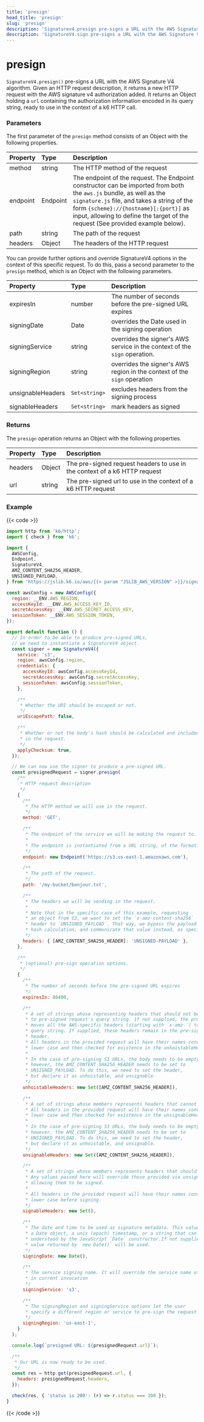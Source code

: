 ```yaml
---
title: 'presign'
head_title: 'presign'
slug: 'presign'
description: 'Signaturev4.presign pre-signs a URL with the AWS Signature V4 algorithm'
description: 'SignatureV4.sign pre-signs a URL with the AWS Signature V4 algorithm'
---
```


# presign

`SignatureV4.presign()` pre-signs a URL with the AWS Signature V4 algorithm. Given an HTTP request description, it returns a new HTTP request with the AWS signature v4 authorization added. It returns an Object holding a `url` containing the authorization information encoded in its query string, ready to use in the context of a k6 HTTP call.

### Parameters

The first parameter of the `presign` method consists of an Object with the following properties.

| Property | Type     | Description                                                                                                                                                                                                                                                                                   |
| :------- | :------- | :-------------------------------------------------------------------------------------------------------------------------------------------------------------------------------------------------------------------------------------------------------------------------------------------- |
| method   | string   | The HTTP method of the request                                                                                                                                                                                                                                                                |
| endpoint | Endpoint | The endpoint of the request. The Endpoint constructor can be imported from both the `aws.js` bundle, as well as the `signature.js` file, and takes a string of the form `{scheme}://{hostname}[:{port}]` as input, allowing to define the target of the request (See provided example below). |
| path     | string   | The path of the request                                                                                                                                                                                                                                                                       |
| headers  | Object   | The headers of the HTTP request                                                                                                                                                                                                                                                               |

You can provide further options and override SignatureV4 options in the context of this specific request.
To do this, pass a second parameter to the `presign` method, which is an Object with the following parameters.

| Property          | Type          | Description                                                                |
| :---------------- | :------------ | :------------------------------------------------------------------------- |
| expiresIn         | number        | The number of seconds before the pre-signed URL expires                    |
| signingDate       | Date          | overrides the Date used in the signing operation                           |
| signingService    | string        | overrides the signer's AWS service in the context of the `sign` operation. |
| signingRegion     | string        | overrides the signer's AWS region in the context of the `sign` operation   |
| unsignableHeaders | `Set<string>` | excludes headers from the signing process                                  |
| signableHeaders   | `Set<string>` | mark headers as signed                                                     |

### Returns

The `presign` operation returns an Object with the following properties.

| Property | Type   | Description                                                               |
| :------- | :----- | :------------------------------------------------------------------------ |
| headers  | Object | The pre-signed request headers to use in the context of a k6 HTTP request |
| url      | string | The pre-signed url to use in the context of a k6 HTTP request             |

### Example

{{< code >}}

```javascript
import http from 'k6/http';
import { check } from 'k6';

import {
  AWSConfig,
  Endpoint,
  SignatureV4,
  AMZ_CONTENT_SHA256_HEADER,
  UNSIGNED_PAYLOAD,
} from 'https://jslib.k6.io/aws/{{< param "JSLIB_AWS_VERSION" >}}/signature.js';

const awsConfig = new AWSConfig({
  region: __ENV.AWS_REGION,
  accessKeyId: __ENV.AWS_ACCESS_KEY_ID,
  secretAccessKey: __ENV.AWS_SECRET_ACCESS_KEY,
  sessionToken: __ENV.AWS_SESSION_TOKEN,
});

export default function () {
  // In order to be able to produce pre-signed URLs,
  // we need to instantiate a SignatureV4 object.
  const signer = new SignatureV4({
    service: 's3',
    region: awsConfig.region,
    credentials: {
      accessKeyId: awsConfig.accessKeyId,
      secretAccessKey: awsConfig.secretAccessKey,
      sessionToken: awsConfig.sessionToken,
    },

    /**
     * Whether the URI should be escaped or not.
     */
    uriEscapePath: false,

    /**
     * Whether or not the body's hash should be calculated and included
     * in the request.
     */
    applyChecksum: true,
  });

  // We can now use the signer to produce a pre-signed URL.
  const presignedRequest = signer.presign(
    /**
     * HTTP request description
     */
    {
      /**
       * The HTTP method we will use in the request.
       */
      method: 'GET',

      /**
       * The endpoint of the service we will be making the request to.
       *
       * The endpoint is instantiated from a URL string, of the format: `{scheme}://{hostname}[:{port}]`
       */
      endpoint: new Endpoint('https://s3.us-east-1.amazonaws.com'),

      /**
       * The path of the request.
       */
      path: '/my-bucket/bonjour.txt',

      /**
       * The headers we will be sending in the request.
       *
       * Note that in the specific case of this example, requesting
       * an object from S3, we want to set the `x-amz-content-sha256`
       * header to `UNSIGNED_PAYLOAD`. That way, we bypass the payload
       * hash calculation, and communicate that value instead, as specified.
       */
      headers: { [AMZ_CONTENT_SHA256_HEADER]: 'UNSIGNED-PAYLOAD' },
    },

    /**
     * (optional) pre-sign operation options.
     */
    {
      /**
       * The number of seconds before the pre-signed URL expires
       */
      expiresIn: 86400,

      /**
       * A set of strings whose representing headers that should not be hoisted
       * to pre-signed request's query string. If not supplied, the pre-signer
       * moves all the AWS-specific headers (starting with `x-amz-`) to the request
       * query string. If supplied, these headers remain in the pre-signed request's
       * header.
       * All headers in the provided request will have their names converted to
       * lower case and then checked for existence in the unhoistableHeaders set.
       *
       * In the case of pre-signing S3 URLs, the body needs to be empty.
       * however, the AMZ_CONTENT_SHA256_HEADER needs to be set to
       * UNSIGNED_PAYLOAD. To do this, we need to set the header,
       * but declare it as unhoistable, and unsignable.
       */
      unhoistableHeaders: new Set([AMZ_CONTENT_SHA256_HEADER]),

      /**
       * A set of strings whose members represents headers that cannot be signed.
       * All headers in the provided request will have their names converted to
       * lower case and then checked for existence in the unsignableHeaders set.
       *
       * In the case of pre-signing S3 URLs, the body needs to be empty.
       * however, the AMZ_CONTENT_SHA256_HEADER needs to be set to
       * UNSIGNED_PAYLOAD. To do this, we need to set the header,
       * but declare it as unhoistable, and unsignable.
       */
      unsignableHeaders: new Set([AMZ_CONTENT_SHA256_HEADER]),

      /**
       * A set of strings whose members represents headers that should be signed.
       * Any values passed here will override those provided via unsignableHeaders,
       * allowing them to be signed.
       *
       * All headers in the provided request will have their names converted to
       * lower case before signing.
       */
      signableHeaders: new Set(),

      /**
       * The date and time to be used as signature metadata. This value should be
       * a Date object, a unix (epoch) timestamp, or a string that can be
       * understood by the JavaScript `Date` constructor.If not supplied, the
       * value returned by `new Date()` will be used.
       */
      signingDate: new Date(),

      /**
       * The service signing name. It will override the service name of the signer
       * in current invocation
       */
      signingService: 's3',

      /**
       * The signingRegion and signingService options let the user
       * specify a different region or service to pre-sign the request for.
       */
      signingRegion: 'us-east-1',
    }
  );

  console.log(`presigned URL: ${presignedRequest.url}`);

  /**
   * Our URL is now ready to be used.
   */
  const res = http.get(presignedRequest.url, {
    headers: presignedRequest.headers,
  });

  check(res, { 'status is 200': (r) => r.status === 200 });
}
```

{{< /code >}}
